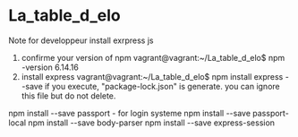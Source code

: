 # La_table_d_elo

Note for developpeur
install exrpress js
1. confirme your version of npm
vagrant@vagrant:~/La_table_d_elo$ npm -version
6.14.16
2. install express
vagrant@vagrant:~/La_table_d_elo$ npm install express --save
if you execute, "package-lock.json" is generate. you can ignore this file but do not delete.

npm install --save passport - for login systeme
npm install --save passport-local
npm install --save body-parser
npm install --save express-session

